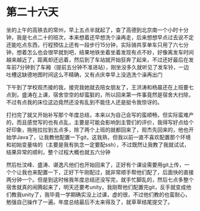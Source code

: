 # 第二十六天

坐的上午的高铁去的常州，早上五点半就起了，查了高德到北京南一个小时十分钟，我是七点二十的班次，本来想着还早想洗个澡再走，后来想想早点过去说不定还能吃点东西，行程预估上还有一段步行15分钟，实际骑共享单车只用了六七分钟，想着怎么也会很早就到吧，结果地铁坐着坐着发现有点不妙，好像离发车时间越来越近了，距离却还远着，然后到了车站就开始狂奔了起来，不过还好最后在发车前7分钟到了车厢（提前五分钟不准进站），刚坐没多久就听见了发车铃，一边吐槽这缺德地图时间这么不精确，又有点庆幸早上没选洗个澡再出门

下午到了学校观杰接的我，接完我她就去陪女朋友了，王洪涛和杨晨还在上班要七点到，盛涛在上课，宿舍空空的却蛮脏的，所以回来第一件事竟然是宿舍大扫除，不过有点我的床位这边竟然还没有乱到不能住人还是挺令我惊讶的。

打扫完了就又开始补写那个年度总结，本来以为自己会写的蛮顺畅，但实际蛮难产的，而且感觉写的也有点乱，主要是可能会影响到主管们的评价，我得写好点给个好印象，拖拖拉拉到五点多，除了两个上班的就都回来了，观杰先回来的，他也开始学Java了，让我教他配置一下git，这我熟，但我以前一直不喜欢配置那个环境和初始变量啥的（主要是我有执念一定要配ssh），不过既然让我教了我就试试，结果异常的顺利，整个过程大概也就五六分钟

然后杜汶峰、盛涛、谌逸凡他们也开始回来了，正好有个课设需要用git上传，一个个让我也来配置一下，正好下午刚配过，就非常顺手帮他们配了，后面快的直接两分钟一个。但是到这时候我年度总结还没写完，就手忙脚乱的，然后七点多整个宿舍就真的闹腾起来了，明天还要考unity，我刚帮他们配置完git，反手就变成他们教我unity了，我毕竟一学期确实没上过课，虚的很，不过他们教的也蛮耐心，勉强自己操作了一遍。年度总结最后不太来得及了，就草草结尾提交了。